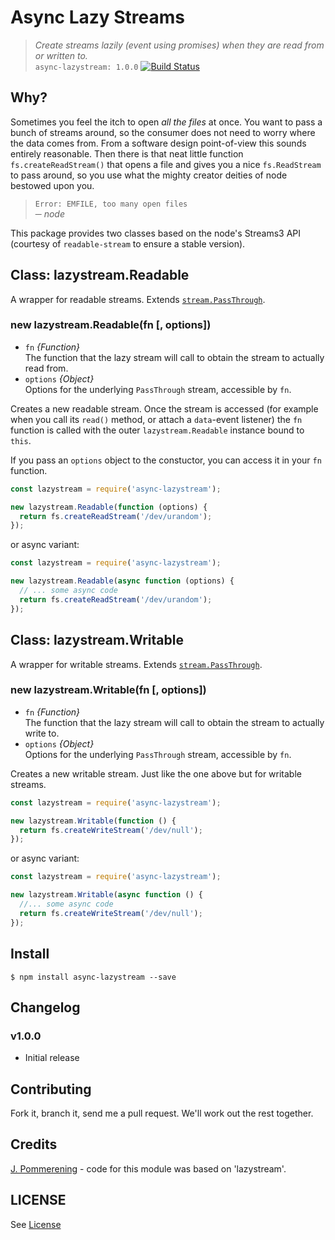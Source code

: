 # Async Lazy Streams

> *Create streams lazily (event using promises) when they are read from or written to.*  
> `async-lazystream: 1.0.0` [![Build Status](https://travis-ci.com/ladeiko/async-lazystream.svg?branch=main)](https://travis-ci.com/ladeiko/async-lazystream)

## Why?

Sometimes you feel the itch to open *all the files* at once. You want to pass a bunch of streams around, so the consumer does not need to worry where the data comes from.
From a software design point-of-view this sounds entirely reasonable. Then there is that neat little function `fs.createReadStream()` that opens a file and gives you a nice `fs.ReadStream` to pass around, so you use what the mighty creator deities of node bestowed upon you.

> `Error: EMFILE, too many open files`  
> ─ *node*

This package provides two classes based on the node's Streams3 API (courtesy of `readable-stream` to ensure a stable version).

## Class: lazystream.Readable

A wrapper for readable streams. Extends [`stream.PassThrough`](http://nodejs.org/api/stream.html#stream_class_stream_passthrough).

### new lazystream.Readable(fn [, options])

* `fn` *{Function}*  
  The function that the lazy stream will call to obtain the stream to actually read from.
* `options` *{Object}*  
  Options for the underlying `PassThrough` stream, accessible by `fn`.

Creates a new readable stream. Once the stream is accessed (for example when you call its `read()` method, or attach a `data`-event listener) the `fn` function is called with the outer `lazystream.Readable` instance bound to `this`.

If you pass an `options` object to the constuctor, you can access it in your `fn` function.

```javascript
const lazystream = require('async-lazystream');

new lazystream.Readable(function (options) {
  return fs.createReadStream('/dev/urandom');
});
```

or async variant:

```javascript
const lazystream = require('async-lazystream');

new lazystream.Readable(async function (options) {
  // ... some async code
  return fs.createReadStream('/dev/urandom');
});
```

## Class: lazystream.Writable

A wrapper for writable streams. Extends [`stream.PassThrough`](http://nodejs.org/api/stream.html#stream_class_stream_passthrough).

### new lazystream.Writable(fn [, options])

* `fn` *{Function}*  
  The function that the lazy stream will call to obtain the stream to actually write to.
* `options` *{Object}*  
  Options for the underlying `PassThrough` stream, accessible by `fn`.

Creates a new writable stream. Just like the one above but for writable streams.

```javascript
const lazystream = require('async-lazystream');

new lazystream.Writable(function () {
  return fs.createWriteStream('/dev/null');
});
```
or async variant:

```javascript
const lazystream = require('async-lazystream');

new lazystream.Writable(async function () {
  //... some async code
  return fs.createWriteStream('/dev/null');
});
```

## Install

```console
$ npm install async-lazystream --save
```

## Changelog

### v1.0.0

- Initial release

## Contributing

Fork it, branch it, send me a pull request. We'll work out the rest together.

## Credits

[J. Pommerening](https://github.com/jpommerening) - code for this module was based on 'lazystream'.

## LICENSE

See [License](LICENSE)